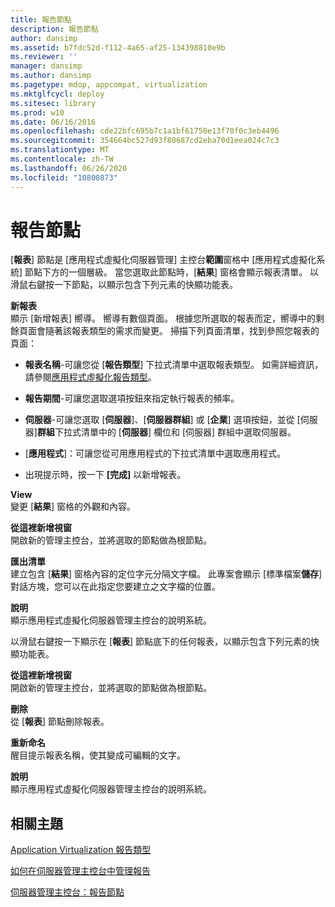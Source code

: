 ```yaml
---
title: 報告節點
description: 報告節點
author: dansimp
ms.assetid: b7fdc52d-f112-4a65-af25-134398810e9b
ms.reviewer: ''
manager: dansimp
ms.author: dansimp
ms.pagetype: mdop, appcompat, virtualization
ms.mktglfcycl: deploy
ms.sitesec: library
ms.prod: w10
ms.date: 06/16/2016
ms.openlocfilehash: cde22bfc695b7c1a1bf61750e13f70f0c3eb4496
ms.sourcegitcommit: 354664bc527d93f80687cd2eba70d1eea024c7c3
ms.translationtype: MT
ms.contentlocale: zh-TW
ms.lasthandoff: 06/26/2020
ms.locfileid: "10800873"
---
```

# 報告節點


[**報表**] 節點是 [應用程式虛擬化伺服器管理] 主控台**範圍**窗格中 [應用程式虛擬化系統] 節點下方的一個層級。 當您選取此節點時，[**結果**] 窗格會顯示報表清單。 以滑鼠右鍵按一下節點，以顯示包含下列元素的快顯功能表。

<a href="" id="new-report"></a>**新報表**  
顯示 [新增報表] 嚮導。 嚮導有數個頁面。 根據您所選取的報表而定，嚮導中的剩餘頁面會隨著該報表類型的需求而變更。 掃描下列頁面清單，找到參照您報表的頁面：

-   **報表名稱**-可讓您從 [**報告類型**] 下拉式清單中選取報表類型。 如需詳細資訊，請參閱[應用程式虛擬化報告類型](application-virtualization-report-types.md)。

-   **報告期間**-可讓您選取選項按鈕來指定執行報表的頻率。

-   **伺服器**-可讓您選取 [**伺服器**]、[**伺服器群組**] 或 [**企業**] 選項按鈕，並從 [伺服器]**群組**下拉式清單中的 [**伺服器**] 欄位和 [伺服器] 群組中選取伺服器。

-   [**應用程式**]：可讓您從可用應用程式的下拉式清單中選取應用程式。

-   出現提示時，按一下 **[完成]** 以新增報表。

<a href="" id="view"></a>**View**  
變更 [**結果**] 窗格的外觀和內容。

<a href="" id="new-window-from-here"></a>**從這裡新增視窗**  
開啟新的管理主控台，並將選取的節點做為根節點。

<a href="" id="export-list"></a>**匯出清單**  
建立包含 [**結果**] 窗格內容的定位字元分隔文字檔。 此專案會顯示 [標準檔案**儲存**] 對話方塊，您可以在此指定您要建立之文字檔的位置。

<a href="" id="help"></a>**說明**  
顯示應用程式虛擬化伺服器管理主控台的說明系統。

以滑鼠右鍵按一下顯示在 [**報表**] 節點底下的任何報表，以顯示包含下列元素的快顯功能表。

<a href="" id="new-window-from-here"></a>**從這裡新增視窗**  
開啟新的管理主控台，並將選取的節點做為根節點。

<a href="" id="delete"></a>**刪除**  
從 [**報表**] 節點刪除報表。

<a href="" id="rename"></a>**重新命名**  
醒目提示報表名稱，使其變成可編輯的文字。

<a href="" id="help"></a>**說明**  
顯示應用程式虛擬化伺服器管理主控台的說明系統。

## 相關主題


[Application Virtualization 報告類型](application-virtualization-report-types.md)

[如何在伺服器管理主控台中管理報告](how-to-manage-reports-in-the-server-management-console.md)

[伺服器管理主控台：報告節點](server-management-console-reports-node.md)

 

 





